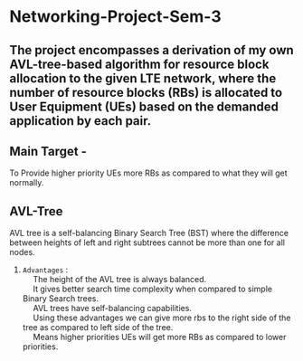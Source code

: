 # **Networking-Project-Sem-3**
## The project encompasses a derivation of my own AVL-tree-based algorithm for resource block allocation to the given LTE network, where the number of resource blocks (RBs) is allocated to User Equipment (UEs) based on the demanded application by each pair.
## Main Target - 
To Provide higher priority UEs more
RBs as compared to what they will get normally.
## AVL-Tree
AVL tree is a self-balancing Binary Search Tree (BST)
where the difference between heights of left and right subtrees
cannot be more than one for all nodes.
1) `Advantages` :<br>
  &emsp; The height of the AVL tree is always balanced.<br>
  &emsp; It gives better search time complexity when compared to
simple Binary Search trees.<br> 
  &emsp; AVL trees have self-balancing capabilities.<br>
  &emsp; Using these advantages we can give more rbs to the right side of the tree as compared to left side of the tree.<br>
  &emsp; Means higher priorities UEs will get more RBs as compared to lower priorities.<br>
